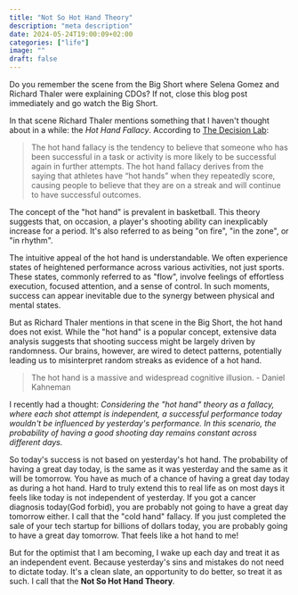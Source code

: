 ```yaml
---
title: "Not So Hot Hand Theory"
description: "meta description"
date: 2024-05-24T19:00:09+02:00
categories: ["life"]
image: ""
draft: false
---
```


Do you remember the scene from the Big Short where Selena Gomez and Richard Thaler were explaining CDOs? If not, close this blog post immediately and go watch the Big Short.

In that scene Richard Thaler mentions something that I haven't thought about in a while: the *Hot Hand Fallacy*. According to [The Decision Lab](https://thedecisionlab.com/biases/hot-hand-fallacy):

> The hot hand fallacy is the tendency to believe that someone who has been successful in a task or activity is more likely to be successful again in further attempts. The hot hand fallacy derives from the saying that athletes have “hot hands” when they repeatedly score, causing people to believe that they are on a streak and will continue to have successful outcomes.

The concept of the "hot hand" is prevalent in basketball. This theory suggests that, on occasion, a player's shooting ability can inexplicably increase for a period. It's also referred to as being "on fire", "in the zone", or "in rhythm".

The intuitive appeal of the hot hand is understandable. We often experience states of heightened performance across various activities, not just sports. These states, commonly referred to as "flow", involve feelings of effortless execution, focused attention, and a sense of control. In such moments, success can appear inevitable due to the synergy between physical and mental states.

But as Richard Thaler mentions in that scene in the Big Short, the hot hand does not exist. While the "hot hand" is a popular concept, extensive data analysis suggests that shooting success might be largely driven by randomness. Our brains, however, are wired to detect patterns, potentially leading us to misinterpret random streaks as evidence of a hot hand.

> The hot hand is a massive and widespread cognitive illusion. - Daniel Kahneman

I recently had a thought: *Considering the "hot hand" theory as a fallacy, where each shot attempt is independent, a successful performance today wouldn't be influenced by yesterday's performance. In this scenario, the probability of having a good shooting day remains constant across different days.*

So today's success is not based on yesterday's hot hand. The probability of having a great day today, is the same as it was yesterday and the same as it will be tomorrow. You have as much of a chance of having a great day today as during a hot hand. Hard to truly extend this to real life as on most days it feels like today is not independent of yesterday. If you got a cancer diagnosis today(God forbid), you are probably not going to have a great day tomorrow either. I call that the "cold hand" fallacy. If you just completed the sale of your tech startup for billions of dollars today, you are probably going to have a great day tomorrow. That feels like a hot hand to me!

But for the optimist that I am becoming, I wake up each day and treat it as an independent event. Because yesterday's sins and mistakes do not need to dictate today. It's a clean slate, an opportunity to do better, so treat it as such. I call that the **Not So Hot Hand Theory**.
